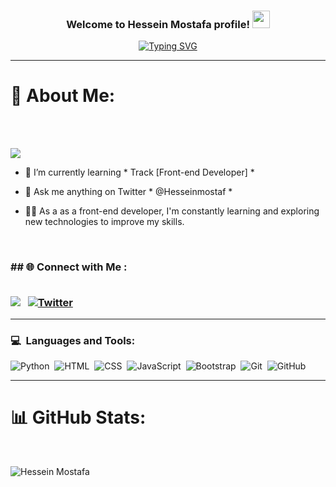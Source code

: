 <h3 align="center">
    Welcome to Hessein Mostafa profile!
    <img src="https://media.giphy.com/media/hvRJCLFzcasrR4ia7z/giphy.gif" width="28">
</h3>

<p align="center">
    <a href="https://git.io/typing-svg"><img src="https://readme-typing-svg.demolab.com?font=&duration=4000&pause=1000&center=true&width=435&lines=Front-End+Developer;Always+learning+new+things" alt="Typing SVG" /></a>
</p>

<hr>


# 💫 About Me:
<br>
<br>

[![](https://visitcount.itsvg.in/api?id=hosseinmostafa&icon=0&color=0)](https://visitcount.itsvg.in)

- 🌱 I’m currently learning * Track [Front-end Developer] *

- 💬 Ask me anything on Twitter * @Hesseinmostaf *

- 👩‍💻 As a as a front-end developer, I'm constantly learning and exploring new technologies to improve my skills.

<br>

<h3>## 🌐 Connect with Me :
<br>
<br>

<a href="https://www.linkedin.com/in/hessein-mostafa" target="_blank"><img
        src="https://img.shields.io/badge/Hessein%20Mostafa-0077B5?style=flat&logo=Linkedin&logoColor=white" /></a>&nbsp;&nbsp;
</a> [![Twitter](https://img.shields.io/badge/Twitter-%231DA1F2.svg?logo=Twitter&logoColor=white)](https://x.com/Hesseinmostaf)

<hr>

### 💻 &nbsp;Languages and Tools:
![Python](https://img.shields.io/badge/python-05122A?style=flat&logo=python&logoColor=ffdd54)&nbsp;
![HTML](https://img.shields.io/badge/-HTML-05122A?style=flat&logo=HTML5)&nbsp;
![CSS](https://img.shields.io/badge/-CSS-05122A?style=flat&logo=CSS3&logoColor=1572B6)&nbsp;
![JavaScript](https://img.shields.io/badge/-JavaScript-05122A?style=flat&logo=javascript)&nbsp;
![Bootstrap](https://img.shields.io/badge/-Bootstrap-05122A?style=flat&logo=bootstrap&logoColor=563D7C)&nbsp;
![Git](https://img.shields.io/badge/-Git-05122A?style=flat&logo=git)&nbsp;
![GitHub](https://img.shields.io/badge/-GitHub-05122A?style=flat&logo=github)&nbsp;

<hr>

# 📊 GitHub Stats:
<br>

![Hessein Mostafa](https://github-readme-stats.vercel.app/api?username=Hessein&Mostafa&theme_icons=true&theme=transparent)<br>

